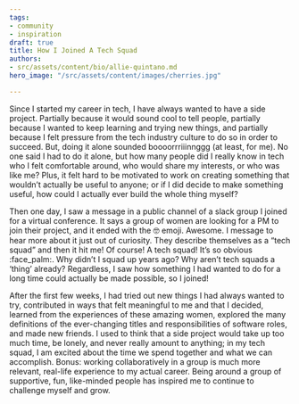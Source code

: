 ```yaml
---
tags:
- community
- inspiration
draft: true
title: How I Joined A Tech Squad
authors:
- src/assets/content/bio/allie-quintano.md
hero_image: "/src/assets/content/images/cherries.jpg"

---
```

Since I started my career in tech, I have always wanted to have a side project. Partially because it would sound cool to tell people, partially because I wanted to keep learning and trying new things, and partially because I felt pressure from the tech industry culture to do so in order to succeed. But, doing it alone sounded boooorrriiinnggg (at least, for me). No one said I had to do it alone, but how many people did I really know in tech who I felt comfortable around, who would share my interests, or who was like me? Plus, it felt hard to be motivated to work on creating something that wouldn’t actually be useful to anyone; or if I did decide to make something useful, how could I actually ever build the whole thing myself? 

Then one day, I saw a message in a public channel of a slack group I joined for a virtual conference. It says a group of women are looking for a PM to join their project, and it ended with the :nerd_face: emoji. Awesome. I message to hear more about it just out of curiosity. They describe themselves as a “tech squad” and then it hit me! Of course! A tech squad! It’s so obvious :face_palm:. Why didn’t I squad up years ago? Why aren’t tech squads a ‘thing’ already? Regardless, I saw how something I had wanted to do for a long time could actually be made possible, so I joined! 

After the first few weeks, I had tried out new things I had always wanted to try, contributed in ways that felt meaningful to me and that I decided, learned from the experiences of these amazing women, explored the many definitions of the ever-changing titles and responsibilities of software roles, and made new friends. I used to think that a side project would take up too much time, be lonely, and never really amount to anything; in my tech squad, I am excited about the time we spend together and what we can accomplish. Bonus: working collaboratively in a group is much more relevant, real-life experience to my actual career. Being around a group of supportive, fun, like-minded people has inspired me to continue to challenge myself and grow. 

